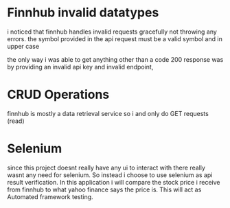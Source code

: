 # Finnhub invalid datatypes

i noticed that finnhub handles invalid requests gracefully not throwing any errors. the symbol provided in the api request must be a valid symbol and in upper case

the only way i was able to get anything other than a code 200 response was by providing an invalid api key and invalid endpoint,

# CRUD Operations

finnhub is mostly a data retrieval service so i and only do GET requests (read)

# Selenium

since this project doesnt really have any ui to interact with there really wasnt any need for selenium. So instead i choose to use selenium as api result verification. In this application i will compare the stock price i receive from finnhub to what yahoo finance says the price is. This will act as Automated framework testing.